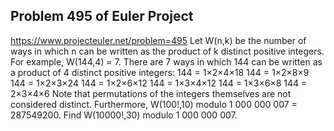 ## Problem 495 of Euler Project 
https://www.projecteuler.net/problem=495
Let W(n,k) be the number of ways in which n can be written as the product of k distinct positive integers.
For example, W(144,4) = 7. There are 7 ways in which 144 can be written as a product of 4 distinct positive integers:
144 = 1×2×4×18
144 = 1×2×8×9
144 = 1×2×3×24
144 = 1×2×6×12
144 = 1×3×4×12
144 = 1×3×6×8
144 = 2×3×4×6
Note that permutations of the integers themselves are not considered distinct.
Furthermore, W(100!,10) modulo 1 000 000 007 = 287549200.
Find W(10000!,30) modulo 1 000 000 007.